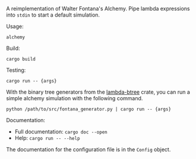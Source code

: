 A reimplementation of Walter Fontana's Alchemy. Pipe lambda expressions into 
`stdin` to start a default simulation. 

Usage:


`alchemy`

Build: 

`cargo build`

Testing:

`cargo run -- {args}`

With the binary tree generators from the 
[lambda-btree](https://github.com/AgentElement/lambda-btree) crate, you can
run a simple alchemy simulation with the following command.

`python /path/to/src/fontana_generator.py | cargo run -- {args}`


Documentation:

* Full documentation: `cargo doc --open`
* Help: `cargo run -- --help`

The documentation for the configuration file is in the `Config` object.

